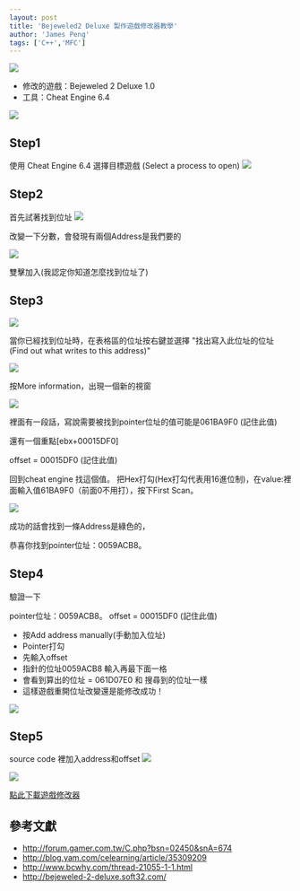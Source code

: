 ```yaml
---
layout: post
title: 'Bejeweled2 Deluxe 製作遊戲修改器教學'
author: 'James Peng'
tags: ['C++','MFC']
---
```






![](http://i.imgur.com/fztYy0z.png)



- 修改的遊戲：Bejeweled 2 Deluxe 1.0
- 工具：Cheat Engine 6.4



![](http://i.imgur.com/eLfIadg.png)


## Step1 ##
使用 Cheat Engine 6.4 選擇目標遊戲 (Select a process to open)
![](http://i.imgur.com/AlVKKtk.png)


## Step2 ##

首先試著找到位址
![](http://i.imgur.com/uElPBv1.png)

改變一下分數，會發現有兩個Address是我們要的

![](http://i.imgur.com/89ZLp2J.png)

雙擊加入(我認定你知道怎麼找到位址了)


## Step3 ##

![](http://i.imgur.com/F8lNKKj.png)


當你已經找到位址時，在表格區的位址按右鍵並選擇
"找出寫入此位址的位址(Find out what writes to this address)"

![](http://i.imgur.com/nioH9rk.png)


按More information，出現一個新的視窗

![](http://i.imgur.com/hsoEiP2.png)

裡面有一段話，寫說需要被找到pointer位址的值可能是061BA9F0 (記住此值)

還有一個重點[ebx+00015DF0]

offset = 00015DF0 (記住此值)


回到cheat engine 找這個值。
把Hex打勾(Hex打勾代表用16進位制)，在value:裡面輸入值61BA9F0（前面0不用打），按下First Scan。

![](http://i.imgur.com/8aSA8CQ.png)

成功的話會找到一條Address是綠色的，

恭喜你找到pointer位址：0059ACB8。



## Step4 ##
驗證一下

pointer位址：0059ACB8。
offset = 00015DF0 (記住此值)

- 按Add address manually(手動加入位址)
- Pointer打勾
- 先輸入offset
- 指針的位址0059ACB8 輸入再最下面一格
- 會看到算出的位址 = 061D07E0 和 搜尋到的位址一樣
- 這樣遊戲重開位址改變還是能修改成功！

![](http://i.imgur.com/Qyl6SMk.png)

## Step5 ##
source code 裡加入address和offset
![](http://i.imgur.com/koUtG7t.png)


![](http://i.imgur.com/3juYHce.png)

[點此下載遊戲修改器](https://drive.google.com/open?id=0BzUSEyOU2e3zQ000VW45QnIzcXc)


## 參考文獻 ##
- http://forum.gamer.com.tw/C.php?bsn=02450&snA=674
- http://blog.yam.com/celearning/article/35309209
- http://www.bcwhy.com/thread-21055-1-1.html
- http://bejeweled-2-deluxe.soft32.com/
